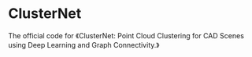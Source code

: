 # ClusterNet
The official code for 《ClusterNet: Point Cloud Clustering for CAD Scenes using Deep Learning and Graph Connectivity.》

